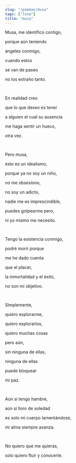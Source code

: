 ```yaml
---
slug: "/poemas/musa"
tags: ["love"]
title: "musa"
---
```

Musa, me identifico contigo, 

porque aún teniendo 

ángeles conmigo, 

cuando estos 

se van de paseo 

no los extraño tanto.

&nbsp;

En realidad creo

que lo que deseo es tener 

a alguien el cual su ausencia

me haga sentir un hueco, 

otra vez.

&nbsp;

Pero musa, 

esto es un idealismo, 

porque ya no soy un niño, 

no me obsesiono, 

no soy un adicto, 

nadie me es imprescindible, 

puedes golpearme pero, 

ni yo mismo me necesito.

&nbsp;

Tengo la existencia conmigo, 

podré morir porque

me he dado cuenta 

que el placer, 

la inmortalidad y el éxito, 

no son mi objetivo.

&nbsp;

Simplemente,

quiero explorarme,

quiero explorarlos, 

quiero muchas cosas 

pero aún,

sin ninguna de ellas, 

ninguna de ellas

puede bloquear

mi paz.

&nbsp;

Aún si tengo hambre, 

aún si lloro de soledad 

es solo mi cuerpo lamentándose, 

mi alma siempre avanza.

&nbsp;

No quiero que me quieras, 

solo quiero fluir y conocerte.